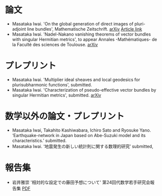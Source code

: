 # **論文**

- Masataka Iwai. 'On the global generation of direct images of pluri-adjoint line bundles', Mathematische Zeitschrift. [arXiv](https://arxiv.org/abs/1712.06293) [Article link](https://link.springer.com/article/10.1007/s00209-019-02266-0)
- Masataka Iwai. 'Nadel-Nakano vanishing theorems of vector bundles with singular Hermitian metrics', 
to appear Annales -Mathématiques- de la Faculté des sciences de Toulouse. [arXiv](https://arxiv.org/abs/1802.01794)

# **プレプリント**
- Masataka Iwai. 'Multiplier ideal sheaves and local geodesics for plurisubharmonic functions', submitted.
- Masataka Iwai. 'Characterization of pseudo-effective vector bundles by singular Hermitian metrics', submitted. [arXiv](https://arxiv.org/abs/1804.02146)

# **数学以外の論文・プレプリント**
- Masataka Iwai, Takahito Kashiwabara, Ichiro Sato and Ryosuke Yano. ‘Earthquake-network in Japan based on Abe-Suzuki model and its characteristics.’ submitted.
- Masataka Iwai. ‘地震発生の新しい統計則に関する数理的研究’ submitted,

# **報告集**
- 岩井雅崇 '相対的な設定での藤田予想について' 第24回代数学若手研究会報告集 [PDF](https://masataka123.github.io/blog3/pdf/2019_02_18_hokoku.pdf)